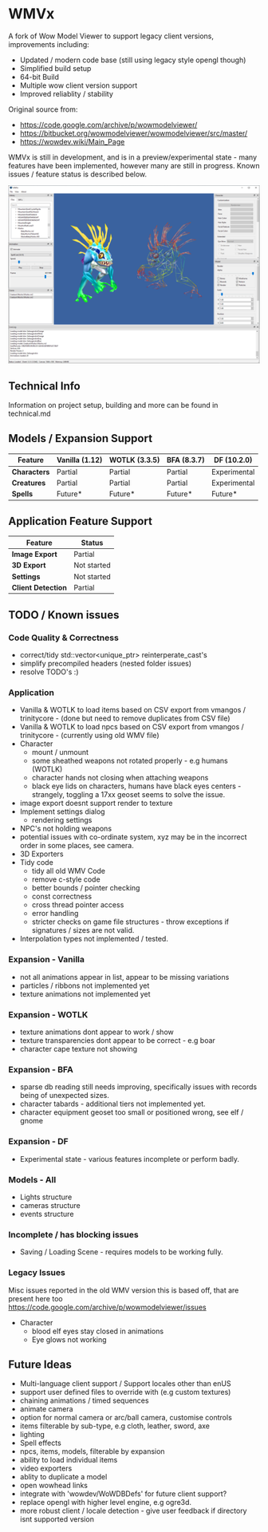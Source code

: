 # WMVx

A fork of Wow Model Viewer to support legacy client versions, improvements including:

- Updated / modern code base (still using legacy style opengl though)
- Simplified build setup
- 64-bit Build
- Multiple wow client version support
- Improved reliablity / stability

Original source from:
- https://code.google.com/archive/p/wowmodelviewer/
- https://bitbucket.org/wowmodelviewer/wowmodelviewer/src/master/
- https://wowdev.wiki/Main_Page

WMVx is still in development, and is in a preview/experimental state - many features have been implemented, however many are still in progress. Known issues / feature status is described below.

![Screenshot](/screenshot.png "Screenshot")

## Technical Info

Information on project setup, building and more can be found in technical.md 

## Models / Expansion Support
| Feature        | Vanilla (1.12) | WOTLK (3.3.5) | BFA (8.3.7) | DF (10.2.0) |
|--------------- |-------- |-------- |-------- |--------------|
| __Characters__ | Partial | Partial | Partial | Experimental |
| __Creatures__  | Partial | Partial | Partial | Experimental |
| __Spells__     | Future* | Future* | Future* | Future* |

## Application Feature Support

| Feature | Status |
|-------- |------- |
| __Image Export__ | Partial |
| __3D Export__ | Not started |
| __Settings__ | Not started |
| __Client Detection__ | Partial |

## TODO / Known issues

### Code Quality & Correctness
- correct/tidy std::vector<unique_ptr> reinterperate_cast's
- simplify precompiled headers (nested folder issues)
- resolve TODO's :)

### Application
- Vanilla & WOTLK to load items based on CSV export from vmangos / trinitycore - (done but need to remove duplicates from CSV file)
- Vanilla & WOTLK to load npcs based on CSV export from vmangos / trinitycore - (currently using old WMV file)
- Character
    - mount / unmount
    - some sheathed weapons not rotated properly - e.g humans (WOTLK)
    - character hands not closing when attaching weapons
    - black eye lids on characters, humans have black eyes centers - strangely, toggling a 17xx geoset seems to solve the issue.
- image export doesnt support render to texture
- Implement settings dialog
    - rendering settings
- NPC's not holding weapons
- potential issues with co-ordinate system, xyz may be in the incorrect order in some places, see camera.
- 3D Exporters
- Tidy code
    - tidy all old WMV Code
    - remove c-style code
    - better bounds / pointer checking
    - const correctness
    - cross thread pointer access
    - error handling
    - stricter checks on game file structures - throw exceptions if signatures / sizes are not valid.
- Interpolation types not implemented / tested.


### Expansion - Vanilla
- not all animations appear in list, appear to be missing variations
- particles / ribbons not implemented yet
- texture animations not implemented yet

### Expansion - WOTLK
- texture animations dont appear to work / show
- texture transparencies dont appear to be correct - e.g boar
- character cape texture not showing
 
### Expansion - BFA
- sparse db reading still needs improving, specifically issues with records being of unexpected sizes.
- character tabards - additional tiers not implemented yet.
- character equipment geoset too small or positioned wrong, see elf / gnome

### Expansion - DF
- Experimental state - various features incomplete or perform badly.

### Models - All
- Lights structure
- cameras structure
- events structure

### Incomplete / has blocking issues
- Saving / Loading Scene - requires models to be working fully.

### Legacy Issues
Misc issues reported in the old WMV version this is based off, that are present here too
https://code.google.com/archive/p/wowmodelviewer/issues
- Character
    - blood elf eyes stay closed in animations
    - Eye glows not working

## Future Ideas
- Multi-language client support / Support locales other than enUS
- support user defined files to override with (e.g custom textures)
- chaining animations / timed sequences
- animate camera
- option for normal camera or arc/ball camera, customise controls
- items filterable by sub-type, e.g cloth, leather, sword, axe
- lighting
- Spell effects
- npcs, items, models, filterable by expansion
- ability to load individual items
- video exporters
- ablity to duplicate a model
- open wowhead links
- integrate with 'wowdev/WoWDBDefs' for future client support?
- replace opengl with higher level engine, e.g ogre3d.
- more robust client / locale detection - give user feedback if directory isnt supported version
